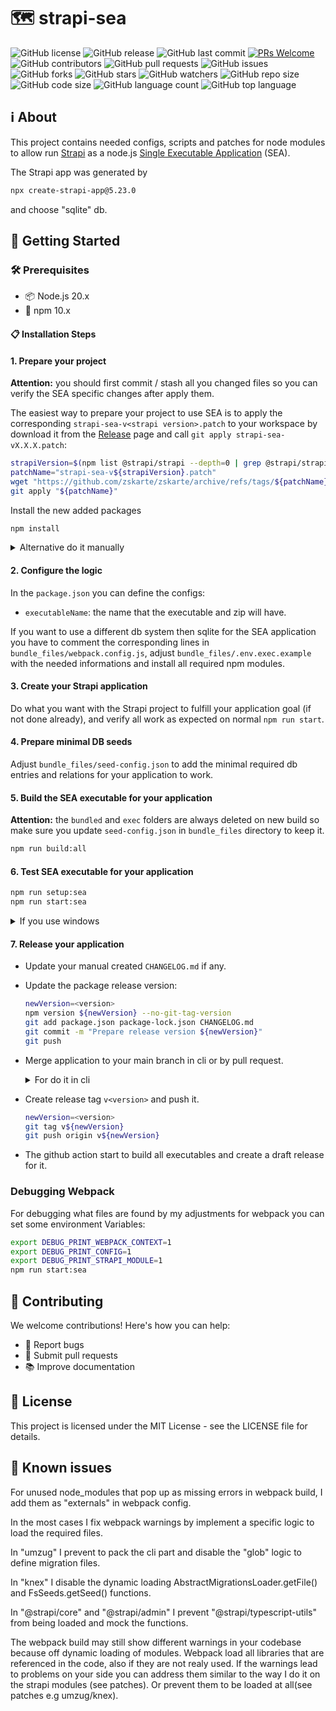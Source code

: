 # 🗺️ strapi-sea

![GitHub license](https://img.shields.io/github/license/swerder/strapi-sea)
![GitHub release](https://img.shields.io/github/v/release/swerder/strapi-sea)
![GitHub last commit](https://img.shields.io/github/last-commit/swerder/strapi-sea)
[![PRs Welcome](https://img.shields.io/badge/PRs-welcome-brightgreen.svg?style=flat-square)](http://makeapullrequest.com)
![GitHub contributors](https://img.shields.io/github/contributors/swerder/strapi-sea)
![GitHub pull requests](https://img.shields.io/github/issues-pr/swerder/strapi-sea)
![GitHub issues](https://img.shields.io/github/issues/swerder/strapi-sea)
![GitHub forks](https://img.shields.io/github/forks/swerder/strapi-sea)
![GitHub stars](https://img.shields.io/github/stars/swerder/strapi-sea)
![GitHub watchers](https://img.shields.io/github/watchers/swerder/strapi-sea)
![GitHub repo size](https://img.shields.io/github/repo-size/swerder/strapi-sea)
![GitHub code size](https://img.shields.io/github/languages/code-size/swerder/strapi-sea)
![GitHub language count](https://img.shields.io/github/languages/count/swerder/strapi-sea)
![GitHub top language](https://img.shields.io/github/languages/top/swerder/strapi-sea)

## ℹ️ About
This project contains needed configs, scripts and patches for node modules to allow run [Strapi](https://github.com/strapi/strapi/) as a node.js [Single Executable Application](https://nodejs.org/docs/latest-v22.x/api/single-executable-applications.html) (SEA).

The Strapi app was generated by
```bash
npx create-strapi-app@5.23.0
```
and choose "sqlite" db.


## 🚀 Getting Started

### 🛠️ Prerequisites

- 📦 Node.js 20.x
- 🔧 npm 10.x

#### 📋 Installation Steps

#### 1. Prepare your project
**Attention:** you should first commit / stash all you changed files so you can verify the SEA specific changes after apply them.

The easiest way to prepare your project to use SEA is to apply the corresponding `strapi-sea-v<strapi version>.patch` to your workspace by download it from the [Release](https://github.com/swerder/strapi-sea/releases) page and call `git apply strapi-sea-vX.X.X.patch`:
```bash
strapiVersion=$(npm list @strapi/strapi --depth=0 | grep @strapi/strapi | awk '{print $2}' | sed 's/@strapi\/strapi@//')
patchName="strapi-sea-v${strapiVersion}.patch"
wget "https://github.com/zskarte/zskarte/archive/refs/tags/${patchName}"
git apply "${patchName}"
```

Install the new added packages
```bash
npm install
```

<details>
<summary>Alternative do it manually</summary>

Copy the files `patches/*, scripts/*, bundle_files/*, src/utils/*, src/server.ts` and the new scripts/configs in package.json to your project.

Install the needed packages
```bash
npm install --save better-sqlite3@11.8.1
npm install --save-dev node-loader null-loader tsx webpack webpack-cli
```
</details>

#### 2. Configure the logic
In the `package.json` you can define the configs:
- `executableName`: the name that the executable and zip will have.

If you want to use a different db system then sqlite for the SEA application you have to comment the corresponding lines in `bundle_files/webpack.config.js`, adjust `bundle_files/.env.exec.example` with the needed informations and install all required npm modules.


#### 3. Create your Strapi application
Do what you want with the Strapi project to fulfill your application goal (if not done already), and verify all work as expected on normal `npm run start`.

#### 4. Prepare minimal DB seeds
Adjust `bundle_files/seed-config.json` to add the minimal required db entries and relations for your application to work.

#### 5. Build the SEA executable for your application
**Attention:** the `bundled` and `exec` folders are always deleted on new build so make sure you update `seed-config.json` in `bundle_files` directory to keep it.
```bash
npm run build:all
```

#### 6. Test SEA executable for your application
```bash
npm run setup:sea
npm run start:sea
```
<details>
<summary>If you use windows</summary>
The start scripts in the package.json only work for unix based systems.
For Windows do:

```cmd
cd exec
startServer.cmd --setup
startServer.cmd
```
</details>

#### 7. Release your application
- Update your manual created `CHANGELOG.md` if any.
- Update the package release version:
    ```bash
    newVersion=<version>
    npm version ${newVersion} --no-git-tag-version
    git add package.json package-lock.json CHANGELOG.md
    git commit -m "Prepare release version ${newVersion}"
    git push
    ```
- Merge application to your main branch in cli or by pull request.
    <details>
    <summary>For do it in cli</summary>

    ```bash
    current_branch=$(git rev-parse --abbrev-ref HEAD)
    git checkout main
    git merge $current_branch
    git push
    ```
    </details>

- Create release tag `v<version>` and push it.
    ```bash
    newVersion=<version>
    git tag v${newVersion}
    git push origin v${newVersion}
    ```

- The github action start to build all executables and create a draft release for it.

### Debugging Webpack

For debugging what files are found by my adjustments for webpack you can set some environment Variables:
```bash
export DEBUG_PRINT_WEBPACK_CONTEXT=1
export DEBUG_PRINT_CONFIG=1
export DEBUG_PRINT_STRAPI_MODULE=1
npm run start:sea
```

## 🤝 Contributing

We welcome contributions! Here's how you can help:
- 🐛 Report bugs
- 🔧 Submit pull requests
- 📚 Improve documentation

## 📝 License

This project is licensed under the MIT License - see the LICENSE file for details.

## 🐛 Known issues

For unused node_modules that pop up as missing errors in webpack build, I add them as "externals" in webpack config.

In the most cases I fix webpack warnings by implement a specific logic to load the required files.

In "umzug" I prevent to pack the cli part and disable the "glob" logic to define migration files.

In "knex" I disable the dynamic loading AbstractMigrationsLoader.getFile() and FsSeeds.getSeed() functions.

In "@strapi/core" and "@strapi/admin" I prevent "@strapi/typescript-utils" from being loaded and mock the functions.

The webpack build may still show different warnings in your codebase because off dynamic loading of modules.
Webpack load all libraries that are referenced in the code, also if they are not realy used.
If the warnings lead to problems on your side you can address them similar to the way I do it on the strapi modules (see patches).
Or prevent them to be loaded at all(see patches e.g umzug/knex).

